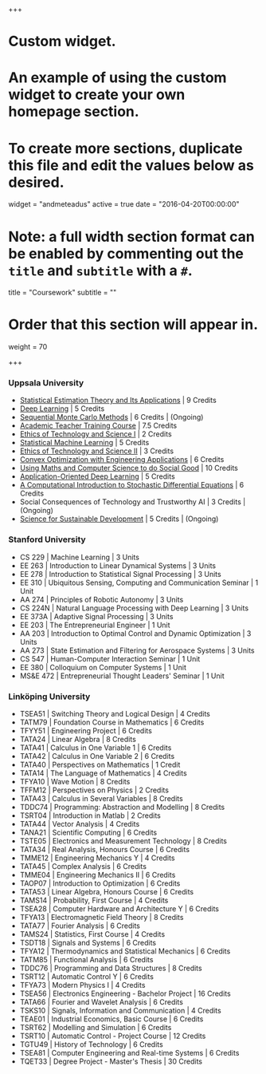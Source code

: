 +++
# Custom widget.
# An example of using the custom widget to create your own homepage section.
# To create more sections, duplicate this file and edit the values below as desired.
widget = "andmeteadus"
active = true
date = "2016-04-20T00:00:00"

# Note: a full width section format can be enabled by commenting out the `title` and `subtitle` with a `#`.
title = "Coursework"
subtitle = ""

# Order that this section will appear in.
weight = 70

+++

### Uppsala University

* [Statistical Estimation Theory and Its Applications](http://www.it.uu.se/research/systems_and_control/education/2016/set) | 9 Credits
* [Deep Learning](http://www.it.uu.se/research/systems_and_control/education/2019/dl) | 5 Credits
* [Sequential Monte Carlo Methods](http://www.it.uu.se/research/systems_and_control/education/2019/smc) | 6 Credits | (Ongoing)
* [Academic Teacher Training Course](https://mp.uu.se/en_GB/web/info/undervisa/kurser-och-seminarier/kurser) | 7.5 Credits
* [Ethics of Technology and Science I](http://www.it.uu.se/grad/courses/gc2021/etsmi) | 2 Credits
* [Statistical Machine Learning](https://uppsala.instructure.com/courses/23239) | 5 Credits
* [Ethics of Technology and Science II](http://www.it.uu.se/grad/courses/gc2021/etso20) | 3 Credits
* [Convex Optimization with Engineering Applications](https://www.kth.se/student/kurser/kurs/FSF3847?l=en) | 6 Credits
* [Using Maths and Computer Science to do Social Good](https://uppsala.instructure.com/courses/51420) | 10 Credits
* [Application-Oriented Deep Learning](https://www.uu.se/en/admissions/freestanding-courses/course-syllabus/?kpid=44835&type=1) | 5 Credits
* [A Computational Introduction to Stochastic Differential Equations](https://github.com/spdes/computational-sde-intro-lecture) | 6 Credits
* Social Consequences of Technology and Trustworthy AI | 3 Credits | (Ongoing)
* [Science for Sustainable Development](https://www.teknat.uu.se/education/doctoral-studies/courses/faculty/science-for-sustainable-development/) | 5 Credits | (Ongoing)

### Stanford University

* CS 229 | Machine Learning | 3 Units
* EE 263 | Introduction to Linear Dynamical Systems | 3 Units
* EE 278 | Introduction to Statistical Signal Processing | 3 Units
* EE 310 | Ubiquitous Sensing, Computing and Communication Seminar | 1 Unit
* AA 274 | Principles of Robotic Autonomy | 3 Units
* CS 224N | Natural Language Processing with Deep Learning | 3 Units
* EE 373A | Adaptive Signal Processing | 3 Units
* EE 203 | The Entrepreneurial Engineer | 1 Unit
* AA 203 | Introduction to Optimal Control and Dynamic Optimization | 3 Units
* AA 273 | State Estimation and Filtering for Aerospace Systems | 3 Units
* CS 547 | Human-Computer Interaction Seminar | 1 Unit
* EE 380 | Colloquium on Computer Systems | 1 Unit
* MS&E 472 | Entrepreneurial Thought Leaders' Seminar | 1 Unit

### Linköping University

* TSEA51 | Switching Theory and Logical Design | 4 Credits
* TATM79 | Foundation Course in Mathematics | 6 Credits
* TFYY51 | Engineering Project | 6 Credits
* TATA24 | Linear Algebra | 8 Credits
* TATA41 | Calculus in One Variable 1 | 6 Credits
* TATA42 | Calculus in One Variable 2 | 6 Credits
* TATA40 | Perspectives on Mathematics | 1 Credit
* TATA14 | The Language of Mathematics | 4 Credits
* TFYA10 | Wave Motion | 8 Credits
* TFFM12 | Perspectives on Physics | 2 Credits
* TATA43 | Calculus in Several Variables | 8 Credits
* TDDC74 | Programming: Abstraction and Modelling | 8 Credits
* TSRT04 | Introduction in Matlab | 2 Credits
* TATA44 | Vector Analysis | 4 Credits
* TANA21 | Scientific Computing | 6 Credits
* TSTE05 | Electronics and Measurement Technology | 8 Credits
* TATA34 | Real Analysis, Honours Course | 6 Credits
* TMME12 | Engineering Mechanics Y | 4 Credits
* TATA45 | Complex Analysis | 6 Credits
* TMME04 | Engineering Mechanics II | 6 Credits
* TAOP07 | Introduction to Optimization | 6 Credits
* TATA53 | Linear Algebra, Honours Course | 6 Credits
* TAMS14 | Probability, First Course | 4 Credits
* TSEA28 | Computer Hardware and Architecture Y | 6 Credits
* TFYA13 | Electromagnetic Field Theory | 8 Credits
* TATA77 | Fourier Analysis | 6 Credits
* TAMS24 | Statistics, First Course | 4 Credits
* TSDT18 | Signals and Systems | 6 Credits
* TFYA12 | Thermodynamics and Statistical Mechanics | 6 Credits
* TATM85 | Functional Analysis | 6 Credits
* TDDC76 | Programming and Data Structures | 8 Credits
* TSRT12 | Automatic Control Y | 6 Credits
* TFYA73 | Modern Physics I | 4 Credits
* TSEA56 | Electronics Engineering - Bachelor Project | 16 Credits
* TATA66 | Fourier and Wavelet Analysis | 6 Credits
* TSKS10 | Signals, Information and Communication | 4 Credits
* TEAE01 | Industrial Economics, Basic Course | 6 Credits
* TSRT62 | Modelling and Simulation | 6 Credits
* TSRT10 | Automatic Control - Project Course | 12 Credits
* TGTU49 | History of Technology | 6 Credits
* TSEA81 | Computer Engineering and Real-time Systems | 6 Credits
* TQET33 | Degree Project - Master's Thesis | 30 Credits
